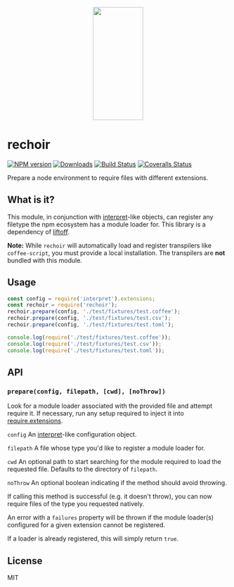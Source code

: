 <p align="center">
  <a href="http://gulpjs.com">
    <img height="257" width="114" src="https://raw.githubusercontent.com/gulpjs/artwork/master/gulp-2x.png">
  </a>
</p>

# rechoir

[![NPM version][npm-image]][npm-url] [![Downloads][downloads-image]][npm-url] [![Build Status][ci-image]][ci-url] [![Coveralls Status][coveralls-image]][coveralls-url]

Prepare a node environment to require files with different extensions.

## What is it?

This module, in conjunction with [interpret]-like objects, can register any filetype the npm ecosystem has a module loader for. This library is a dependency of [liftoff].

**Note:** While `rechoir` will automatically load and register transpilers like `coffee-script`, you must provide a local installation. The transpilers are **not** bundled with this module.

## Usage

```js
const config = require('interpret').extensions;
const rechoir = require('rechoir');
rechoir.prepare(config, './test/fixtures/test.coffee');
rechoir.prepare(config, './test/fixtures/test.csv');
rechoir.prepare(config, './test/fixtures/test.toml');

console.log(require('./test/fixtures/test.coffee'));
console.log(require('./test/fixtures/test.csv'));
console.log(require('./test/fixtures/test.toml'));
```

## API

### `prepare(config, filepath, [cwd], [noThrow])`

Look for a module loader associated with the provided file and attempt require it. If necessary, run any setup required to inject it into [require.extensions].

`config` An [interpret]-like configuration object.

`filepath` A file whose type you'd like to register a module loader for.

`cwd` An optional path to start searching for the module required to load the requested file. Defaults to the directory of `filepath`.

`noThrow` An optional boolean indicating if the method should avoid throwing.

If calling this method is successful (e.g. it doesn't throw), you can now require files of the type you requested natively.

An error with a `failures` property will be thrown if the module loader(s) configured for a given extension cannot be registered.

If a loader is already registered, this will simply return `true`.

## License

MIT

<!-- prettier-ignore-start -->
[downloads-image]: https://img.shields.io/npm/dm/rechoir.svg?style=flat-square
[npm-url]: https://www.npmjs.com/package/rechoir
[npm-image]: https://img.shields.io/npm/v/rechoir.svg?style=flat-square

[ci-url]: https://github.com/gulpjs/rechoir/actions?query=workflow:dev
[ci-image]: https://img.shields.io/github/workflow/status/gulpjs/rechoir/dev?style=flat-square

[coveralls-url]: https://coveralls.io/r/gulpjs/rechoir
[coveralls-image]: https://img.shields.io/coveralls/gulpjs/rechoir/master.svg
<!-- prettier-ignore-end -->

<!-- prettier-ignore-start -->
[interpret]: https://github.com/gulpjs/interpret
[require.extensions]: https://nodejs.org/api/modules.html#modules_require_extensions
[liftoff]: https://github.com/js-cli/js-liftoff
<!-- prettier-ignore-end -->
